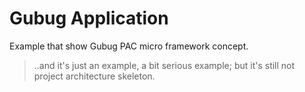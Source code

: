 # Gubug Application

Example that show Gubug PAC micro framework concept.

> ..and it's just an example, a bit serious example; but it's still not project architecture skeleton.
